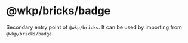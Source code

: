 # @wkp/bricks/badge

Secondary entry point of `@wkp/bricks`. It can be used by importing from `@wkp/bricks/badge`.
